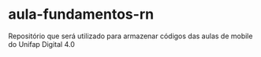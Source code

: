 # aula-fundamentos-rn
Repositório que será utilizado para armazenar códigos das aulas de mobile do Unifap Digital 4.0
